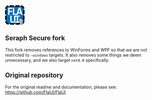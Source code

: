 ![Alt text](/FlaUI.png?raw=true "FlaUI")

## Seraph Secure fork
This fork removes references to WinForms and WPF so that we are not restricted to `-windows` targets. It also removes some things we deem unnecessary, and we also target `net8.0` specifically.

## Original repository
For the original readme and documentation, please see: https://github.com/FlaUI/FlaUI
